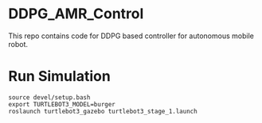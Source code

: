 # DDPG_AMR_Control
This repo contains code for DDPG based controller for autonomous mobile robot. 

# Run Simulation
```
source devel/setup.bash
export TURTLEBOT3_MODEL=burger
roslaunch turtlebot3_gazebo turtlebot3_stage_1.launch 
```
